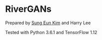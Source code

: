 # RiverGANs

Prepared by [Sung Eun Kim](https://github.com/saint-kim) and Harry Lee

Tested with Python 3.6.1 and TensorFlow 1.12
